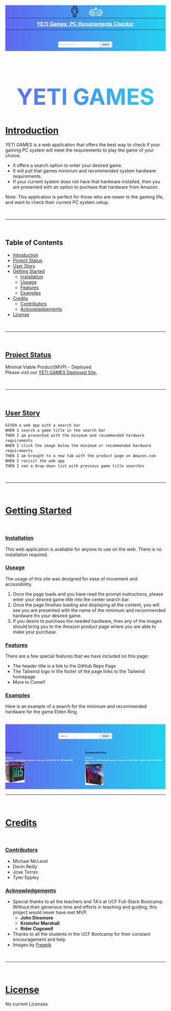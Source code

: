 <a name="logo" href="#">
<img style="text-align: center" src="./assets/images/yeti-games-screenshot.jpg" alt="Yeti Games: PC Requirements Checker" style="width:100%;height:100%"/>
</a>
<br />
<h1 style="font-size: 70px; text-align: center; background: linear-gradient(to right, #6268f2, #23d0ee); -webkit-background-clip: text; -webkit-text-fill-color: transparent;"><strong>YETI GAMES</strong></h1>


# [Introduction](#introduction)

YETI GAMES is a web application that offers the best way to check if your gaming PC system will meet the requirements to play the game of your choice. 
- It offers a search option to enter your desired game.
- It will pull that games minimum and recommended system hardware requirements. 
- If your current system does not have that hardware installed, then you are presented with an option to puchase that hardware from Amazon. 

Note: This application is perfect for those who are newer to the gaming life, and want to check their current PC system setup.

<br />

---

<br />

## Table of Contents
- [Introduction](#introduction)
- [Project Status](#project-status)
- [User Story](#user-story)
- [Getting Started](#getting-started)
  - [Installation](#installation)
  - [Useage](#useage)
  - [Features](#features)
  - [Examples](#examples)
- [Credits](#credits)
  - [Contributors](#contributors)
  - [Acknowledgements](#acknowledgements)
- [License](#license)


<br />

---

<br />


## [Project Status](#project-status)
Minimal Viable Product(MVP) - Deployed<br />
Please visit our <a href="#">YETI GAMES Deployed Site.</a>


<br />

---

<br />


## [User Story](#user-story)
```
GIVEN a web app with a search bar
WHEN I search a game title in the search bar
THEN I am presented with the minimum and recommended hardware requirements
WHEN I click the image below the minimum or recommended hardware requirements
THEN I am brought to a new tab with the product page on Amazon.com
WHEN I revisit the web app
THEN I see a drop-down list with previous game title searches
```


<br />

---

<br />


# [Getting Started](#getting-started)
<br />

### [Installation](#installation)
This web application is avaliable for anyone to use on the web. There is no installation required.

### [Useage](#useage)
The usage of this site was designed for ease of movement and accessibility.
<br />
1. Once the page loads and you have read the prompt instructions, please enter your desired game title into the center search bar. 
2. Once the page finishes loading and displaying all the content, you will see you are presented with the name of the minimum and recommended hardware fro your desired game. 
3. If you desire to purchase the needed hardware, then any of the images should bring you to the Amazon product page where you are able to make your purchase. 

### [Features](#features)
There are a few special features that we have included on this page:
- The header title is a link to the GitHub Repo Page
- The Tailwind logo in the footer of the page links to the Tailwind homepage
- More to Come!!

### [Examples](#examples)
Here is an example of a search for the minimum and recommended hardware for the game Elden Ring.

<br />

<img style="text-align: center" src="./assets/images/yeti-games-usage-screenshot.jpg" alt="Elden Ring Minimum and Recommended Processors" style="width:100%;height:100%"/>


<br />

---

<br />


# [Credits](#credits)
<br />

### [Contributors](#contributors)
* Michael McLeod
* Devin Reilly
* Jose Torres
* Tyler Eppley

### [Acknowledgements](#acknowledgements)
* Special thanks to all the teachers and TA's at UCF Full-Stack Bootcamp. Without their generious time and efforts in teaching and guiding, this project would never have met MVP.
  * **John Dinsmore** 
  * **Kristofer Marshall**
  * **Rider Cogswell**
* Thanks to all the students in the UCF Bootcamp for their constant encouragement and help
* Images by <a href="https://www.freepik.com/free-vector/winter-landscape-background_3376779.htm#query=mountian&position=10&from_view=search&track=sph">Freepik</a>

<br />

---

<br />


# [License](#license)
No current Licenses

